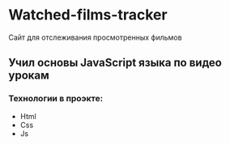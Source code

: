 # Watched-films-tracker
Сайт для отслеживания просмотренных фильмов
## Учил основы JavaScript языка по видео урокам
### Технологии в проэкте:
- Html
- Css
- Js
